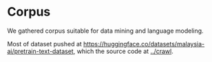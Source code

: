 # Corpus

We gathered corpus suitable for data mining and language modeling. 

Most of dataset pushed at https://huggingface.co/datasets/malaysia-ai/pretrain-text-dataset, which the source code at [../crawl](../crawl).